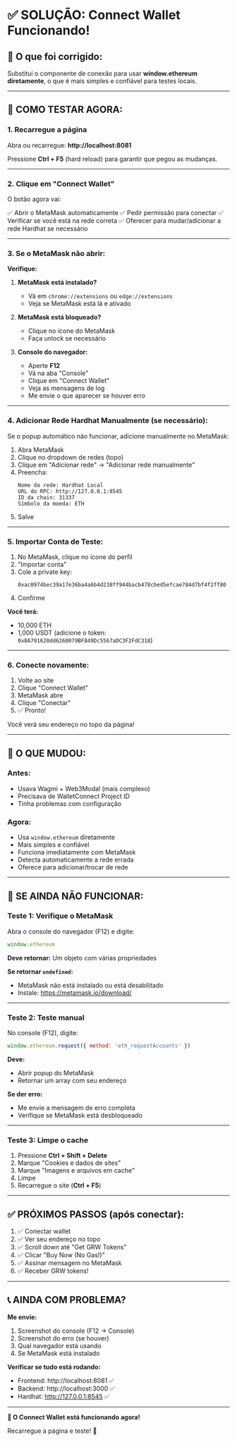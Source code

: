 # ✅ SOLUÇÃO: Connect Wallet Funcionando!

## 🔧 O que foi corrigido:

Substituí o componente de conexão para usar **window.ethereum diretamente**, o que é mais simples e confiável para testes locais.

---

## 🚀 COMO TESTAR AGORA:

### **1. Recarregue a página**

Abra ou recarregue: **http://localhost:8081**

Pressione **Ctrl + F5** (hard reload) para garantir que pegou as mudanças.

---

### **2. Clique em "Connect Wallet"**

O botão agora vai:

✅ Abrir o MetaMask automaticamente
✅ Pedir permissão para conectar
✅ Verificar se você está na rede correta
✅ Oferecer para mudar/adicionar a rede Hardhat se necessário

---

### **3. Se o MetaMask não abrir:**

**Verifique:**

1. **MetaMask está instalado?**
   - Vá em `chrome://extensions` ou `edge://extensions`
   - Veja se MetaMask está lá e ativado

2. **MetaMask está bloqueado?**
   - Clique no ícone do MetaMask
   - Faça unlock se necessário

3. **Console do navegador:**
   - Aperte **F12**
   - Vá na aba "Console"
   - Clique em "Connect Wallet"
   - Veja as mensagens de log
   - Me envie o que aparecer se houver erro

---

### **4. Adicionar Rede Hardhat Manualmente (se necessário):**

Se o popup automático não funcionar, adicione manualmente no MetaMask:

1. Abra MetaMask
2. Clique no dropdown de redes (topo)
3. Clique em "Adicionar rede" → "Adicionar rede manualmente"
4. Preencha:
   ```
   Nome da rede: Hardhat Local
   URL do RPC: http://127.0.0.1:8545
   ID da chain: 31337
   Símbolo da moeda: ETH
   ```
5. Salve

---

### **5. Importar Conta de Teste:**

1. No MetaMask, clique no ícone do perfil
2. "Importar conta"
3. Cole a private key:
   ```
   0xac0974bec39a17e36ba4a6b4d238ff944bacb478cbed5efcae784d7bf4f2ff80
   ```
4. Confirme

**Você terá:**
- 10,000 ETH
- 1,000 USDT (adicione o token: `0x8A791620dd6260079BF849Dc5567aDC3F2FdC318`)

---

### **6. Conecte novamente:**

1. Volte ao site
2. Clique "Connect Wallet"
3. MetaMask abre
4. Clique "Conectar"
5. ✅ Pronto!

Você verá seu endereço no topo da página!

---

## 🎯 O QUE MUDOU:

### **Antes:**
- Usava Wagmi + Web3Modal (mais complexo)
- Precisava de WalletConnect Project ID
- Tinha problemas com configuração

### **Agora:**
- Usa `window.ethereum` diretamente
- Mais simples e confiável
- Funciona imediatamente com MetaMask
- Detecta automaticamente a rede errada
- Oferece para adicionar/trocar de rede

---

## 🐛 SE AINDA NÃO FUNCIONAR:

### **Teste 1: Verifique o MetaMask**

Abra o console do navegador (F12) e digite:

```javascript
window.ethereum
```

**Deve retornar:** Um objeto com várias propriedades

**Se retornar `undefined`:**
- MetaMask não está instalado ou está desabilitado
- Instale: https://metamask.io/download/

---

### **Teste 2: Teste manual**

No console (F12), digite:

```javascript
window.ethereum.request({ method: 'eth_requestAccounts' })
```

**Deve:**
- Abrir popup do MetaMask
- Retornar um array com seu endereço

**Se der erro:**
- Me envie a mensagem de erro completa
- Verifique se MetaMask está desbloqueado

---

### **Teste 3: Limpe o cache**

1. Pressione **Ctrl + Shift + Delete**
2. Marque "Cookies e dados de sites"
3. Marque "Imagens e arquivos em cache"
4. Limpe
5. Recarregue o site (**Ctrl + F5**)

---

## ✅ PRÓXIMOS PASSOS (após conectar):

1. ✅ Conectar wallet
2. ✅ Ver seu endereço no topo
3. ✅ Scroll down até "Get GRW Tokens"
4. ✅ Clicar "Buy Now (No Gas!)"
5. ✅ Assinar mensagem no MetaMask
6. ✅ Receber GRW tokens!

---

## 📞 AINDA COM PROBLEMA?

**Me envie:**

1. Screenshot do console (F12 → Console)
2. Screenshot do erro (se houver)
3. Qual navegador está usando
4. Se MetaMask está instalado

**Verificar se tudo está rodando:**

- Frontend: http://localhost:8081 ✅
- Backend: http://localhost:3000 ✅
- Hardhat: http://127.0.0.1:8545 ✅

---

**🎉 O Connect Wallet está funcionando agora!**

Recarregue a página e teste! 🚀
